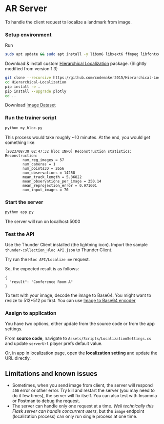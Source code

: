 ﻿# AR Server

To handle the client request to localize a landmark from image.

### Setup environment

Run

```bash
sudo apt update && sudo apt install -y libsm6 libxext6 ffmpeg libfontconfig1 libxrender1 libgl1-mesa-glx
```

Download & install custom [Hierarchical Localization](https://github.com/codemaker2015/Hierarchical-Localization) package. (Slightly modified from version 1.3)

```bash
git clone --recursive https://github.com/codemaker2015/Hierarchical-Localization
cd Hierarchical-Localization
pip install -e .
pip install --upgrade plotly
cd ..
```

Download [Image Dataset](https://github.com/codemaker2015/Wayfinder-App/Server/dataset.zip)

### Run the trainer script

```bash
python my_hloc.py
```

This process would take roughly ~10 minutes. At the end, you would get something like:
```console
[2023/08/30 02:47:32 hloc INFO] Reconstruction statistics:
Reconstruction:
        num_reg_images = 57
        num_cameras = 1
        num_points3D = 2656
        num_observations = 14258
        mean_track_length = 5.36822
        mean_observations_per_image = 250.14
        mean_reprojection_error = 0.971601
        num_input_images = 70
```

### Start the server

```bash
python app.py
```

The server will run on localhost:5000

### Test the API

Use the Thunder Client installed (the lightning icon). Import the sample `thunder-collection_Hloc API.json` to Thunder Client.

Try run the `Hloc API/Localize me` request.

So, the expected result is as follows:

```
{
  "result": "Conference Room A"
}
```

To test with your image, decode the image to Base64. You might want to resize to 512*512 px first. You can use [Image to Base64 encoder](https://base64.guru/converter/encode/image)

### Assign to application

You have two options, either update from the source code or from the app settings.

From **source code**, navigate to `Assets/Scripts/LocalizationSettings.cs` and update `serverUrl` player prefs default value.
 
Or, in app in localization page, open the **localization setting** and update the URL directly.

## Limitations and known issues

- Sometimes, when you send image from client, the server will respond `400` error or other error. Try kill and restart the server (you may need to do it few times), the server will fix itself. You can also test with Insomnia or Postman to debug the request.
- The server can handle only one request at a time. _Well technically this Flask server can handle concurrent users_, but the `image` endpoint (localization process) can only run single process at one time.
